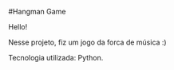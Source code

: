 #Hangman Game

Hello!

Nesse projeto, fiz um jogo da forca de música :)

Tecnologia utilizada: Python.
